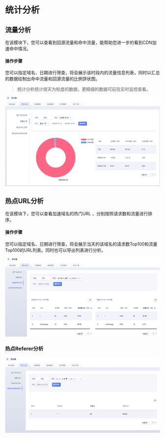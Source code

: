 # 统计分析

## 流量分析

在该模块下，您可以查看到回源流量和命中流量，能帮助您进一步的看到CDN加速命中情况。

#### 操作步骤

您可以指定域名、日期进行筛查，将会展示该时段内的流量信息列表，同时以汇总的数据绘制出命中流量和回源流量的比例饼状图。

>统计分析统计按天为粒度的数据，更精细的数据可前往实时监控查看。

![image-20200102181722519](../images/image-20200102181722519.png)



## 热点URL分析

在该模块下，您可以查看加速域名的热门URL ，分别按照请求数和流量进行排序。

#### 操作步骤

您可以指定域名、日期进行筛查，将会展示当天的该域名的请求数Top100和流量Top100的URL列表。同时也可以导出列表进行分析。

![image-20200103172653009](../images/image-20200103172653009.png)

### 热点Referer分析



![image-20200103172622851](../images/image-20200103172622851.png)